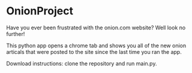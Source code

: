 # OnionProject
Have you ever been frustrated with the onion.com website? 
Well look no further! 


This python app opens a chrome tab and shows you all of the new onion articals that were posted to the site since the last time you ran the app.

Download instructions: clone the repository and run main.py. 
